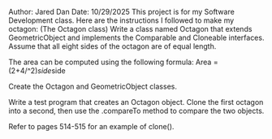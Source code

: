 Author: Jared Dan
Date: 10/29/2025
This project is for my Software Development class. Here are the instructions I followed to make my octagon:
(The Octagon class) Write a class named Octagon that extends GeometricObject and implements the Comparable and Cloneable interfaces. Assume that all eight sides of the octagon are of equal length.

The area can be computed using the following formula:
Area = (2+4/^2)*side*side

Create the Octagon and GeometricObject classes.

Write a test program that creates an Octagon object. Clone the first octagon into a second, then use the .compareTo method to compare the two objects.

Refer to pages 514-515 for an example of clone().